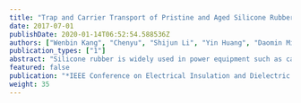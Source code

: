 ```yaml
---
title: "Trap and Carrier Transport of Pristine and Aged Silicone Rubber by Surface Potential Measurement"
date: 2017-07-01
publishDate: 2020-01-14T06:52:54.588536Z
authors: ["Wenbin Kang", "Chenyu", "Shijun Li", "Yin Huang", "Daomin Min", "Shengtao Li"]
publication_types: ["1"]
abstract: "Silicone rubber is widely used in power equipment such as cable joint. In order to get better performance of insulator, it is significant to evaluate the insulation condition of aged silicone rubber insulators. Thus in this paper, surface potential decay measurement has been applied to investigate the performance of pristine and aged silicone rubber. Pristine and aged silicone rubber samples are charged by positive and negative corona discharging. Then the surface potentials are measured by a non-contact probe. It is found that surface potential in aged rubber decays faster, which is resulted from more shallow traps generated during ageing process, for electrons are easier to migrate or even trap out of the shallow traps. Additionally, carrier mobility shows an increase in aged rubber for both positive and negative charges, which may be resulted from the increase in shallow traps in the material. As regards to conductivity, it turns out that conductivity in aged rubber is higher than that in pristine one, which indicates charges in aged rubber migrate faster and further proves the conclusion mentioned that shallow traps increase in internal material."
featured: false
publication: "*IEEE Conference on Electrical Insulation and Dielectric Phenomenon 2017*"
weight: 35
---
```


